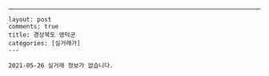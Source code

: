 ---
    layout: post
    comments: true
    title: 경상북도 영덕군
    categories: [실거래가]
    ---

    2021-05-26 실거래 정보가 없습니다.

    